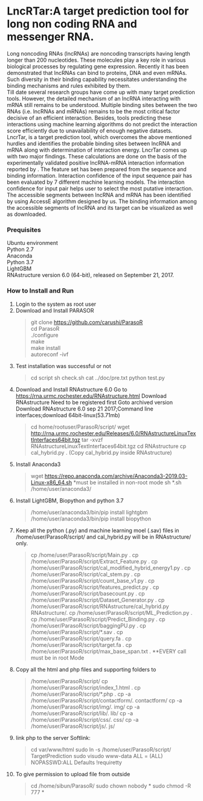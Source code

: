# LncRTar:A target prediction tool for long non coding RNA and messenger RNA.<br />
Long noncoding RNAs (lncRNAs) are noncoding transcripts having length longer than 200 nucleotides. These molecules play a key role in various biological processes by regulating gene expression. Recently it has been demonstrated that lncRNAs can bind to proteins, DNA and even mRNAs. Such diversity in their binding capability necessitates understanding the binding mechanisms and rules exhibited by them.<br />
Till date several research groups have come up with many target prediction tools. However, the detailed mechanism of an lncRNA interacting with mRNA still remains to be understood. Multiple binding sites between the two RNAs (i.e. lncRNAs and mRNAs) remains to be the most critical factor decisive of an efficient interaction. Besides, tools predicting these interactions using machine learning algorithms do not predict the interaction score efficiently due to unavailability of enough negative datasets.<br />
LncrTar, is a target prediction tool, which overcomes the above mentioned hurdles and identifies the probable binding sites between lncRNA and mRNA along with determination of interaction energy. LncrTar comes up with two major findings. These calculations are done on the basis of the experimentally validated positive lncRNA-mRNA interaction information reported by . The feature set has been prepared from the sequence and binding information. Interaction confidence of the input sequence pair has been evaluated by 7 different machine learning models. The interaction confidence for input pair helps user to select the most putative interaction. The accessible segments between lncRNA and mRNA has been identified by using AccessE algorithm designed by us. The binding information among the accessible segments of lncRNA and its target can be visualized as well as downloaded.
### Prequisites
Ubuntu environment<br />
Python 2.7<br />
Anaconda<br />
Python 3.7<br />
LightGBM <br />
RNAstructure version 6.0 (64-bit), released on September 21, 2017.<br />


### How to Install and Run
1. Login to the system as root user
2. Download and Install PARASOR
    > git clone https://github.com/carushi/ParasoR <br />
    > cd ParasoR <br />
    > ./configure <br />
    >  make <br />
    >  make install <br />
    >  autoreconf -ivf <br />
3. Test installation was successful or not
    > cd script
    > sh check.sh
    > cat ../doc/pre.txt
    > python test.py
4. Download and Install RNAstructure 6.0
    Go to https://rna.urmc.rochester.edu/RNAstructure.html
    Download RNAstructure
    Need to be registered first
    Goto archived version
    Download RNAstructure 6.0 sep 21 2017;Command line interfaces;download 64bit-linux(53.71mb)
    >cd home/rootuser/ParasoR/script/
    >wget http://rna.urmc.rochester.edu/Releases/6.0/RNAstructureLinuxTextInterfaces64bit.tgz
    >tar -xvzf RNAstructureLinuxTextInterfaces64bit.tgz
    >cd RNAstructure
    >cp cal_hybrid.py . (Copy cal_hybrid.py inside RNAstructure)
5.  Install Anaconda3
    >wget https://repo.anaconda.com/archive/Anaconda3-2019.03-Linux-x86_64.sh
    *must be installed in non-root mode
    >sh *.sh
    >/home/user/anaconda3/
6.  Install LightGBM, Biopython and python 3.7
    >/home/user/anaconda3/bin/pip install lightgbm
    >/home/user/anaconda3/bin/pip install biopython
7.  Keep all the python (.py) and machine learning moel (.sav) files in 
    /home/user/ParasoR/script/ and cal_hybrid.py will be in RNAstructure/ only.
    >cp /home/user/ParasoR/script/Main.py .
    >cp /home/user/ParasoR/script/Extract_Feature.py .
    >cp /home/user/ParasoR/script/cal_modified_hybrid_energy1.py .
    >cp /home/user/ParasoR/script/cal_stem.py .
    >cp /home/user/ParasoR/script/count_base_v1.py .
    >cp /home/user/ParasoR/script/features_predict.py .
    >cp /home/user/ParasoR/script/basecount.py .
    >cp /home/user/ParasoR/script/Dataset_Generator.py .
    >cp /home/user/ParasoR/script/RNAstructure/cal_hybrid.py RNAstructure/.
    >cp /home/user/ParasoR/script/ML_Prediction.py .
    >cp /home/user/ParasoR/script/Predict_Binding.py .
    >cp /home/user/ParasoR/script/baggingPU.py .
    >cp /home/user/ParasoR/script/*.sav .
    >cp /home/user/ParasoR/script/query.fa .
    >cp /home/user/ParasoR/script/target.fa .
    >cp /home/user/ParasoR/script/max_base_span.txt .
    **EVERY call must be in root Mode
8.  Copy all the html and php files and supporting folders to 
    >/home/user/ParasoR/script/
    >cp /home/user/ParasoR/script/index_1.html .
    >cp /home/user/ParasoR/script/*.php .
    >cp -a /home/user/ParasoR/script/contactform/. contactform/
    >cp -a /home/user/ParasoR/script/img/. img/
    >cp -a /home/user/ParasoR/script/lib/. lib/
    >cp -a /home/user/ParasoR/script/css/. css/
    >cp -a /home/user/ParasoR/script/js/. js/
9.  link php to the server
    Softlink:
    >cd var/www/html
    >sudo ln -s /home/user/ParasoR/script/ TargetPrediction
    >sudo visudo
    >www-data ALL = (ALL) NOPASSWD:ALL
    >Defaults  !requiretty
10. To give permission to upload file from outside
    >cd /home/sibun/ParasoR/
    >sudo chown nobody *
    >sudo chmod -R 777 *
    
    

 
